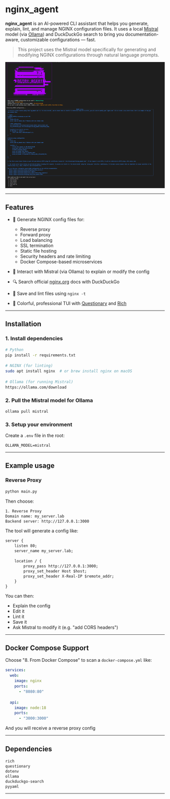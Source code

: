 # nginx_agent

**nginx_agent** is an AI-powered CLI assistant that helps you generate, explain, lint, and manage NGINX configuration files. It uses a local [Mistral](https://mistral.ai) model (via [Ollama](https://ollama.com)) and DuckDuckGo search to bring you documentation-aware, customizable configurations — fast.

>  This project uses the Mistral model specifically for generating and modifying NGINX configurations through natural language prompts.

![screenshot](screenshot.png)  <!-- optional preview -->

---

##  Features

- 🔧 Generate NGINX config files for:
  - Reverse proxy
  - Forward proxy
  - Load balancing
  - SSL termination
  - Static file hosting
  - Security headers and rate limiting
  - Docker Compose-based microservices

- 💬 Interact with Mistral (via Ollama) to explain or modify the config
- 🔍 Search official [nginx.org](https://nginx.org/en/docs/) docs with DuckDuckGo
- 💾 Save and lint files using `nginx -t`
- 📄 Colorful, professional TUI with [Questionary](https://github.com/tmbo/questionary) and [Rich](https://github.com/Textualize/rich)

---

##  Installation

### 1. Install dependencies

```bash
# Python
pip install -r requirements.txt

# NGINX (for linting)
sudo apt install nginx  # or brew install nginx on macOS

# Ollama (for running Mistral)
https://ollama.com/download
```

### 2. Pull the Mistral model for Ollama
```bash
ollama pull mistral
```

### 3. Setup your environment
Create a `.env` file in the root:

```env
OLLAMA_MODEL=mistral
```

---

##  Example usage

### Reverse Proxy

```bash
python main.py
```
Then choose:
```
1. Reverse Proxy
Domain name: my_server.lab
Backend server: http://127.0.0.1:3000
```

The tool will generate a config like:

```nginx
server {
    listen 80;
    server_name my_server.lab;

    location / {
        proxy_pass http://127.0.0.1:3000;
        proxy_set_header Host $host;
        proxy_set_header X-Real-IP $remote_addr;
    }
}
```

You can then:
- Explain the config
- Edit it
- Lint it
- Save it
- Ask Mistral to modify it (e.g. "add CORS headers")

---

##  Docker Compose Support

Choose "8. From Docker Compose" to scan a `docker-compose.yml` like:

```yaml
services:
  web:
    image: nginx
    ports:
      - "8080:80"

  api:
    image: node:18
    ports:
      - "3000:3000"
```

And you will receive a reverse proxy config

---

##  Dependencies

```text
rich
questionary
dotenv
ollama
duckduckgo-search
pyyaml
```

---
